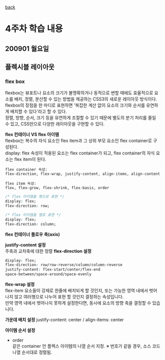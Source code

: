 <!-- @format -->

[back](README.md)

# 4주차 학습 내용

## 200901 월요일

## 플렉시블 레이아웃

### flex box

flexbox는 뷰포트나 요소의 크기가 불명확하거나 동적으로 변할 때에도 효율적으로 요소를 배치, 정렬, 분산할 수 있는 방법을 제공하는 CSS3의 새로운 레이아웃 방식이다.  
flexbox의 장점을 한 마디로 표현하면 '복잡한 계산 없이 요소의 크기와 순서를 유연하게 배치할 수 있다'라고 할 수 있다.  
정렬, 방향, 순서, 크기 등을 유연하게 조절할 수 있기 때문에 별도의 분기 처리를 줄일 수 있고, CSS만으로 다양한 레이아웃을 구현할 수 있다.

**flex 컨테이너 VS flex 아이템**  
flexbox는 복수의 자식 요소인 flex item과 그 상위 부모 요소인 flex container로 구성된다.  
display: flex 속성이 적용된 요소는 flex container가 되고, flex container의 자식 요소는 flex item이 된다.

```
flex container 속성:
flex-direction, flex-wrap, justify-content, align-items, align-content
```

```
flex item 속성:
flex, flex-grow, flex-shrink, flex-basis, order
```

```css
/* flex 아이템을 행으로 표현 */
display: flex;
flex-direction: row;
```

```css
/* flex 아이템을 열로 표현 */
display: flex;
flex-direction: column;
```

**flex 컨테이너 플로우 축(axis)**

**justify-content 설정**  
주축과 교차축에 대한 정렬
**flex-direction 설정**

```css
display: flex;
flex-direction: row/row-reverse/column/column-reverse
justify-content: flex-start/center/flex-end
space-between/space-around/space-evenly
```

**flex-wrap 설정**  
flex-item 요소들이 강제로 한줄에 배치되게 할 것인지, 또는 가능한 영역 내에서 벗어나지 않고 여러행으로 나누어 표현 할 것인지 결정하는 속성입니다.  
 만약 영역 내에서 벗어나지 못하게 설정한다면, 동시에 요소의 방향 축을 결정할 수 있습니다.

**가운데 배치 설정**
justify-content: center / align-items: center

**아이템 순서 설정**

- order  
  같은 container 안 플렉스 아이템의 나열 순서 지정.
  ※ 번호가 같을 경우, 소스 코드 나열 순서대로 정렬됨.
